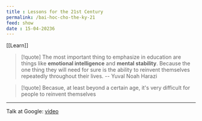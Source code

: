 ```yaml
---
title : Lessons for the 21st Century
permalink: /bai-hoc-cho-the-ky-21
feed: show
date : 15-04-20236
---
```


[[Learn]]

> [!quote]
> The most important thing to emphasize in education are things like **emotional intelligence** and **mental stability**. Because the one thing they will need for sure is the ability to reinvent themselves repeatedly throughout their lives. -- Yuval Noah Harazi

> [!quote] Becasue, at least beyond a certain age, it's very difficult for people to reinvent themselves


---
Talk at Google: [video](https://www.youtube.com/watch?v=Bw9P_ZXWDJU&ab_channel=TalksatGoogle)
